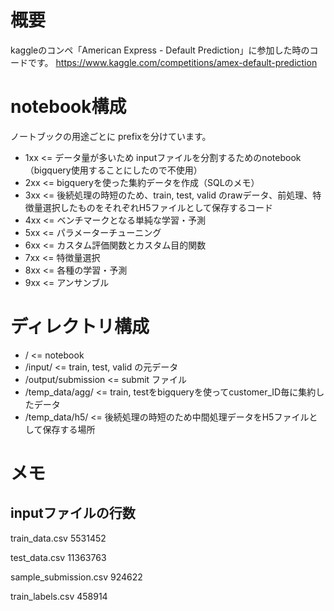 # 概要

kaggleのコンペ「American Express - Default Prediction」に参加した時のコードです。
https://www.kaggle.com/competitions/amex-default-prediction

# notebook構成
ノートブックの用途ごとに prefixを分けています。

- 1xx <= データ量が多いため inputファイルを分割するためのnotebook（bigquery使用することにしたので不使用）
- 2xx <= bigqueryを使った集約データを作成（SQLのメモ）
- 3xx <= 後続処理の時短のため、train, test, valid のrawデータ、前処理、特徴量選択したものをそれぞれH5ファイルとして保存するコード
- 4xx <= ベンチマークとなる単純な学習・予測
- 5xx <= パラメーターチューニング
- 6xx <= カスタム評価関数とカスタム目的関数
- 7xx <= 特徴量選択
- 8xx <= 各種の学習・予測
- 9xx <= アンサンブル


# ディレクトリ構成
- / <= notebook
- /input/ <= train, test, valid の元データ
- /output/submission <= submit ファイル
- /temp_data/agg/ <= train, testをbigqueryを使ってcustomer_ID毎に集約したデータ
- /temp_data/h5/ <= 後続処理の時短のため中間処理データをH5ファイルとして保存する場所


# メモ

## inputファイルの行数
train_data.csv
5531452

test_data.csv
11363763

sample_submission.csv
924622

train_labels.csv
458914


